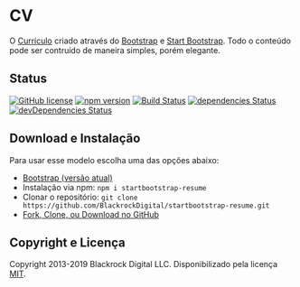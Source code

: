 # CV

O [Currículo](https://startbootstrap.com/template-overviews/resume/) criado através do [Bootstrap](http://getbootstrap.com/) e [Start Bootstrap](http://startbootstrap.com/). Todo o conteúdo pode ser contruído de maneira simples, porém elegante.

## Status

[![GitHub license](https://img.shields.io/badge/license-MIT-blue.svg)](https://raw.githubusercontent.com/BlackrockDigital/startbootstrap-resume/master/LICENSE)
[![npm version](https://img.shields.io/npm/v/startbootstrap-resume.svg)](https://www.npmjs.com/package/startbootstrap-resume)
[![Build Status](https://travis-ci.org/BlackrockDigital/startbootstrap-resume.svg?branch=master)](https://travis-ci.org/BlackrockDigital/startbootstrap-resume)
[![dependencies Status](https://david-dm.org/BlackrockDigital/startbootstrap-resume/status.svg)](https://david-dm.org/BlackrockDigital/startbootstrap-resume)
[![devDependencies Status](https://david-dm.org/BlackrockDigital/startbootstrap-resume/dev-status.svg)](https://david-dm.org/BlackrockDigital/startbootstrap-resume?type=dev)

## Download e Instalação

Para usar esse modelo escolha uma das opções abaixo:
* [Bootstrap (versão atual)](https://startbootstrap.com/template-overviews/resume/)
* Instalação via npm: `npm i startbootstrap-resume`
* Clonar o repositório: `git clone https://github.com/BlackrockDigital/startbootstrap-resume.git`
* [Fork, Clone, ou Download no GitHub](https://github.com/BlackrockDigital/startbootstrap-resume)

## Copyright e Licença

Copyright 2013-2019 Blackrock Digital LLC. Disponibilizado pela licença [MIT](https://github.com/BlackrockDigital/startbootstrap-resume/blob/gh-pages/LICENSE).

